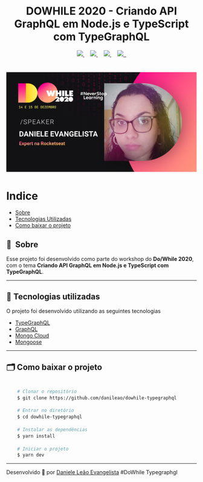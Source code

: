 <h1 align="center">
   DOWHILE 2020 - Criando API GraphQL em Node.js e TypeScript com TypeGraphQL
</h1>

<p align="center">  
<a target="_blank" href="https://www.youtube.com/danieleleaoevangelista">
<img src="https://raw.githubusercontent.com/danileao/nlw2/master/public/yout.png">
</a> &nbsp; &nbsp;

<a target="_blank" href="https://www.instagram.com/dani_leao/">
<img src="https://raw.githubusercontent.com/danileao/nlw2/master/public/_instagram.png">
</a> &nbsp; &nbsp;

<a target="_blank" href="https://twitter.com/danieleleao">
<img src="https://raw.githubusercontent.com/danileao/nlw2/master/public/_twitter.png">
</a> &nbsp; &nbsp;

<a target="_blank" href="https://www.linkedin.com/in/daniele-leão-evangelista-5540ab25/">
<img src="https://raw.githubusercontent.com/danileao/nlw2/master/public/_linkedin.png"> &nbsp;
</a>
</p>

<h1>
    <img src="public/danievangelista.jpg">
</h1>

# Indice

- [Sobre](#-sobre)
- [Tecnologias Utilizadas](#-tecnologias-utilizadas)
- [Como baixar o projeto](#-como-baixar-o-projeto)

## 🔖&nbsp; Sobre

Esse projeto foi desenvolvido como parte do workshop do **Do/While 2020**, com o tema **Criando API GraphQL em Node.js e TypeScript com TypeGraphQL**.

---

## 🚀 Tecnologias utilizadas

O projeto foi desenvolvido utilizando as seguintes tecnologias

- [TypeGraphQL](https://typegraphql.com/)
- [GraphQL](https://graphql.org/)
- [Mongo Cloud](https://cloud.mongodb.com/)
- [Mongoose](https://mongoosejs.com/)

---

## 🗂 Como baixar o projeto

```bash

    # Clonar o repositório
    $ git clone https://github.com/danileao/dowhile-typegraphql

    # Entrar no diretório
    $ cd dowhile-typegraphql

    # Instalar as dependências
    $ yarn install

    # Iniciar o projeto
    $ yarn dev
```

---

Desenvolvido 💜 por <a href="https://www.youtube.com/danieleleaoevangelista">Daniele Leão Evangelista</a>
#DoWhile Typegraphgl

